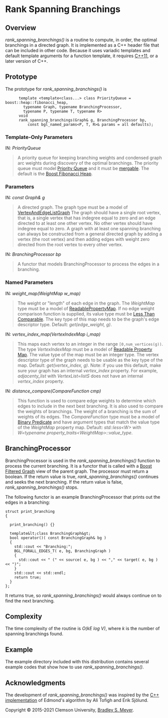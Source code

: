 # Rank Spanning Branchings

## Overview

*rank_spanning_branchings()* is a routine to compute, in order, the optimal branchings in a directed graph.  It is implemented as a C++ header file that can be included in other code.  Because it uses variadic templates and default template arguments for a function template, it requires [C++11](https://en.wikipedia.org/wiki/C%2B%2B11), or a later version of C++.

## Prototype

The prototype for *rank_spanning_branchings()* is

          template <template<class...> class PriorityQueue = boost::heap::fibonacci_heap,
            typename Graph, typename BranchingProcessor,
            typename P, typename T, typename R>
          void
          rank_spanning_branchings(Graph& g, BranchingProcessor bp, 
              const bgl_named_params<P, T, R>& params = all defaults);
              
### Template-Only Parameters

IN: *PriorityQueue*

>A priority queue for keeping branching weights and condensed graph arc weights during discovery of the optimal branchings.  The priority queue must model [Priority Queue](https://www.boost.org/doc/libs/1_75_0/doc/html/heap/concepts.html) and it must be [mergable](https://www.boost.org/doc/libs/1_75_0/doc/html/heap/concepts.html#heap.concepts.merge).  The default is the [Boost Fibonacci Heap](https://www.boost.org/doc/libs/1_75_0/doc/html/boost/heap/fibonacci_heap.html).
              
### Parameters

IN: *const Graph&amp; g*

>A directed graph. The graph type must be a model of [VertexAndEdgeListGraph](https://www.boost.org/doc/libs/1_75_0/libs/graph/doc/VertexAndEdgeListGraph.html) The graph should have a single root vertex, that is, a single vertex that has indegree equal to zero and an edge directed to at least one other vertex. No other vertex should have indegree equal to zero. A graph with at least one spanning branching can always be constructed from a general directed graph by adding a vertex (the root vertex) and then adding edges with weight zero directed from the root vertex to every other vertex.

IN: *BranchingProcessor bp*

>A functor that models BranchingProcessor to process the edges in a branching.

### Named Parameters

IN: *weight_map(WeightMap w_map)*

>The weight or "length" of each edge in the graph. The *WeightMap* type must be a model of [ReadablePropertyMap](https://www.boost.org/doc/libs/1_75_0/libs/property_map/doc/ReadablePropertyMap.html).  If no edge weight comparison function is supplied, its value type must be [Less Than Comparable](http://www.sgi.com/tech/stl/LessThanComparable.html). The key type of this map needs to be the graph's edge descriptor type. Default: *get(edge_weight, g)*.

IN: *vertex_index_map(VertexIndexMap i_map)*

>This maps each vertex to an integer in the range `[0,num_vertices(g))`. The type *VertexIndexMap* must be a model of [Readable Property Map](https://www.boost.org/doc/libs/1_75_0/libs/property_map/doc/ReadablePropertyMap.html). The value type of the map must be an integer type. The vertex descriptor type of the graph needs to be usable as the key type of the map.  Default: *get(vertex_index, g)*.  Note: if you use this default, make sure your graph has an internal *vertex_index* property. For example, *adjacenty_list* with *VertexList=listS* does not have an internal *vertex_index* property.

IN: *distance_compare(CompareFunction cmp)*

>This function is used to compare edge weights to determine which edges to include in the next best branching.  It is also used to compare the weights of branchings.  The weight of a branching is the sum of weights of its edges. The *CompareFunction* type must be a model of [Binary Predicate](http://www.sgi.com/tech/stl/BinaryPredicate.html) and have argument types that match the value type of the *WeightMap* property map. Default: *std::less&lt;W&gt;* with *W=typename property_traits&lt;WeightMap&gt;::value_type*.

## BranchingProcessor

BranchingProcessor is used in the *rank_spanning_branchings()* function to process the current branching.  It is a functor that is called with a [Boost Filtered Graph](https://www.boost.org/doc/libs/1_75_0/libs/graph/doc/filtered_graph.html) view of the parent graph.  The processor must return a boolean.  If the return value is true, *rank_spanning_branchings()* continues and seeks the next branching. If the return value is false, *rank_spanning_branchings()* stops.

The following functor is an example BranchingProcessor that prints out the edges in a branching:

    struct print_branching
    {

      print_branching() {}

      template&lt;class BranchingGraph&gt;
      bool operator()( const BranchingGraph& bg )
      {
        std::cout << "Branching:";
        BGL_FORALL_EDGES_T( e, bg, BranchingGraph )
        {
          std::cout << " (" << source( e, bg ) << "," << target( e, bg ) << ")";
        }
        std::cout << std::endl;
        return true;
      }
    };
    
It returns true, so *rank_spanning_branchings()* would always continue on to find the next branching.

## Complexity

The time complexity of the routine is *O(kE log V)*, where *k* is the number of spanning branchings found.

## Example

The example directory included with this distribution contains several example codes that show how to use *rank_spanning_branchings()*.


## Acknowledgments

The development of *rank_spanning_branchings()* was inspired by the [C++ implementation](http://edmonds-alg.sourceforge.net) of Edmond's algorithm by Ali Tofigh and Erik Sj&ouml;lund.


Copyright &copy; 2015-2021 Clemson University, [Bradley S. Meyer](mailto:mbradle@clemson.edu).
